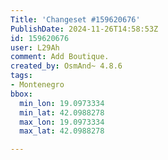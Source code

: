 ```yaml
---
Title: 'Changeset #159620676'
PublishDate: 2024-11-26T14:58:53Z
id: 159620676
user: L29Ah
comment: Add Boutique.
created_by: OsmAnd~ 4.8.6
tags:
- Montenegro
bbox:
  min_lon: 19.0973334
  min_lat: 42.0988278
  max_lon: 19.0973334
  max_lat: 42.0988278

---
```

